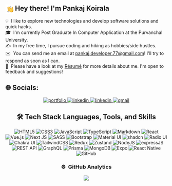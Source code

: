 
<span>
<img alt="Night Coding" src="./assets/Hand%20Wave.gif" width='30' align="left"/><h2>Hey there! I'm Pankaj Koirala</h2>
</span>

💡 &nbsp;I like to explore new technologies and develop software solutions and quick hacks.\
🎓 &nbsp;I'm currently Post Graduate In Computer Application at the Purvanchal University.\
✍️ &nbsp;In my free time, I pursue coding and hiking as hobbies/side hustles.\
✉️ &nbsp;You can send me an email at pankaj.developer.77@gmail.com! I'll try to respond as soon as I can.\
📄 &nbsp;Please have a look at my [Résumé](https://www.pankajkoirala.com.np) for more details about me. I'm open to feedback and suggestions!

## 🌐 Socials:

<div align="center">
<a href="https://pankajkoirala.com.np/">
<img src="https://img.shields.io/badge/check%20out%20my%20Portfolio-042549?style=for-the-badge&logo=moleculer&logoColor=white" alt="portfolio" />
</a>
<a href="https://www.linkedin.com/in/pankaj-koirala-a92561201/">
<img src="https://img.shields.io/badge/visit%20my%20Linkedin-0A66C2?style=for-the-badge&logo=linkedin&logoColor=white" alt="linkedin" />
</a>
<a href="https://www.linkedin.com/in/pankaj-koirala-a92561201/">
<img src="https://img.shields.io/badge/visit%20my%20Github-0A66C2?style=for-the-badge&logo=github&logoColor=orange" alt="linkedin" />
</a>
<a href="mailto:pankaj.developer.77@gmail.com">
<img src="https://img.shields.io/badge/email%20me-EA4335?style=for-the-badge&logo=gmail&logoColor=white" alt="gmail" />
</a>

## 🛠  Tech Stack Languages, Tools, and Skills

![HTML5](https://img.shields.io/badge/html5-%23E34F26.svg?style=for-the-badge&logo=html5&logoColor=white) 
![CSS3](https://img.shields.io/badge/css3-%231572B6.svg?style=for-the-badge&logo=css3&logoColor=white) 
![JavaScript](https://img.shields.io/badge/javascript-%23323330.svg?style=for-the-badge&logo=javascript&logoColor=%23F7DF1E) 
![TypeScript](https://img.shields.io/badge/typescript-%23007ACC.svg?style=for-the-badge&logo=typescript&logoColor=white) 
![Markdown](https://img.shields.io/badge/markdown-%23000000.svg?style=for-the-badge&logo=markdown&logoColor=white) 
![React](https://img.shields.io/badge/react-%2320232a.svg?style=for-the-badge&logo=react&logoColor=%2361DAFB) 
![Vue.js](https://img.shields.io/badge/vuejs-%2335495e.svg?style=for-the-badge&logo=vuedotjs&logoColor=%234FC08D) 
![Next JS](https://img.shields.io/badge/Next-black?style=for-the-badge&logo=next.js&logoColor=white) 
![SASS](https://img.shields.io/badge/SASS-hotpink.svg?style=for-the-badge&logo=SASS&logoColor=white) 
![Bootstrap](https://img.shields.io/badge/bootstrap-%238511FA.svg?style=for-the-badge&logo=bootstrap&logoColor=white) 
![Material UI](https://img.shields.io/badge/material%20ui-%230081CB.svg?style=for-the-badge&logo=mui&logoColor=white) 
![shadcn](https://img.shields.io/badge/shadcn-%23636DF6.svg?style=for-the-badge&logo=shadcn&logoColor=white) 
![Radix UI](https://img.shields.io/badge/radix%20ui-%23000000.svg?style=for-the-badge&logo=radix-ui&logoColor=white) 
![Chakra UI](https://img.shields.io/badge/chakra%20ui-%23319795.svg?style=for-the-badge&logo=chakraui&logoColor=white) 
![TailwindCSS](https://img.shields.io/badge/Tailwind_CSS-38B2AC?style=for-the-badge&logo=tailwind-css&logoColor=white) 
![Redux](https://img.shields.io/badge/redux-%23764ABC.svg?style=for-the-badge&logo=redux&logoColor=white) 
![Zustand](https://img.shields.io/badge/zustand-%23000000.svg?style=for-the-badge&logo=zustand&logoColor=white) 
![NodeJS](https://img.shields.io/badge/node.js-6DA55F?style=for-the-badge&logo=node.js&logoColor=white) 
![expressJS](https://img.shields.io/badge/Express.js-404D59?style=for-the-badge) 
![REST API](https://img.shields.io/badge/REST-API-%23000000.svg?style=for-the-badge&logo=rest&logoColor=white) 
![GraphQL](https://img.shields.io/badge/GraphQL-E10098.svg?style=for-the-badge&logo=graphql&logoColor=white) 
![Prisma](https://img.shields.io/badge/Prisma-3982CE?style=for-the-badge&logo=Prisma&logoColor=white) 
![MongoDB](https://img.shields.io/badge/MongoDB-4EA94B?style=for-the-badge&logo=mongodb&logoColor=white) 
![Expo](https://img.shields.io/badge/expo-1C1E24?style=for-the-badge&logo=expo&logoColor=#D04A37) 
![React Native](https://img.shields.io/badge/react_native-%2320232a.svg?style=for-the-badge&logo=react&logoColor=%2361DAFB) 
![GitHub](https://img.shields.io/badge/github-%23121011.svg?style=for-the-badge&logo=github&logoColor=white)



### ⚙️ &nbsp;GitHub Analytics

<p align="center">
<a href="https://github.com/pankajkoirala">
  <img height="180em" src="https://github-readme-stats-eight-theta.vercel.app/api/top-langs/?username=pankajkoirala&layout=compact&langs_count=8&theme=algolia"/>
</a>
</p>
